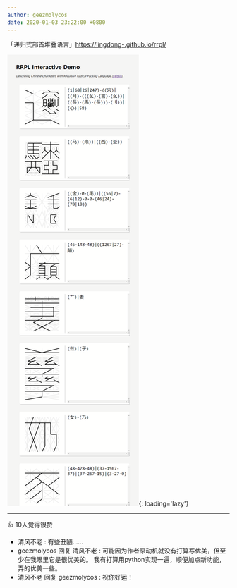 ```yaml
---
author: geezmolycos
date: 2020-01-03 23:22:00 +0800
---
```


「递归式部首堆叠语言」<https://lingdong-.github.io/rrpl/>

![](/assets/images/qq-zone/2020-01-03-rrpl.png){: loading='lazy'}

---
👍 10人觉得很赞

- 清风不老 : 有些丑陋......
- geezmolycos 回复 清风不老 : 可能因为作者原动机就没有打算写优美，但至少在我眼里它是很优美的。 我有打算用python实现一遍，顺便加点新功能，弄的优美一些。
- 清风不老 回复 geezmolycos : 祝你好运！
